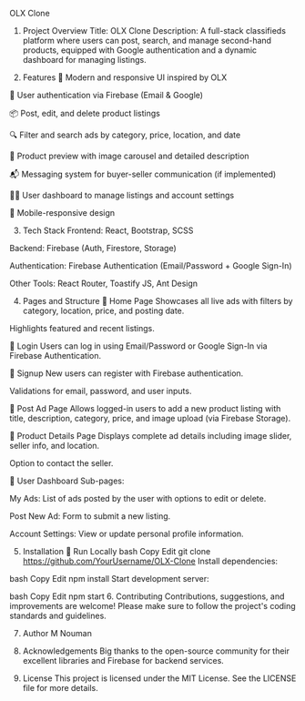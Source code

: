 OLX Clone
1. Project Overview
Title: OLX Clone
Description: A full-stack classifieds platform where users can post, search, and manage second-hand products, equipped with Google authentication and a dynamic dashboard for managing listings.

2. Features
🎨 Modern and responsive UI inspired by OLX

🔐 User authentication via Firebase (Email & Google)

📦 Post, edit, and delete product listings

🔍 Filter and search ads by category, price, location, and date

🧾 Product preview with image carousel and detailed description

📬 Messaging system for buyer-seller communication (if implemented)

🧑‍💼 User dashboard to manage listings and account settings

📱 Mobile-responsive design

3. Tech Stack
Frontend: React, Bootstrap, SCSS

Backend: Firebase (Auth, Firestore, Storage)

Authentication: Firebase Authentication (Email/Password + Google Sign-In)

Other Tools: React Router, Toastify JS, Ant Design

4. Pages and Structure
🔹 Home Page
Showcases all live ads with filters by category, location, price, and posting date.

Highlights featured and recent listings.

🔹 Login
Users can log in using Email/Password or Google Sign-In via Firebase Authentication.

🔹 Signup
New users can register with Firebase authentication.

Validations for email, password, and user inputs.

🔹 Post Ad Page
Allows logged-in users to add a new product listing with title, description, category, price, and image upload (via Firebase Storage).

🔹 Product Details Page
Displays complete ad details including image slider, seller info, and location.

Option to contact the seller.

🔹 User Dashboard
Sub-pages:

My Ads:
List of ads posted by the user with options to edit or delete.

Post New Ad:
Form to submit a new listing.

Account Settings:
View or update personal profile information.

5. Installation
🔧 Run Locally
bash
Copy
Edit
git clone https://github.com/YourUsername/OLX-Clone
Install dependencies:

bash
Copy
Edit
npm install
Start development server:

bash
Copy
Edit
npm start
6. Contributing
Contributions, suggestions, and improvements are welcome!
Please make sure to follow the project's coding standards and guidelines.

7. Author
M Nouman

8. Acknowledgements
Big thanks to the open-source community for their excellent libraries and Firebase for backend services.

9. License
This project is licensed under the MIT License.
See the LICENSE file for more details.
